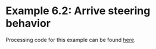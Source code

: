 # Example 6.2: Arrive steering behavior

Processing code for this example can be found [here](http://natureofcode.com/book/chapter-6-autonomous-agents/#chapter06_example2).